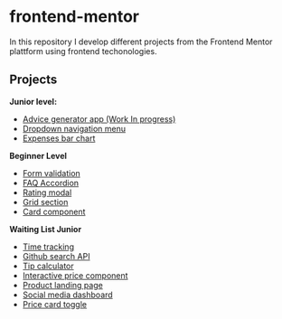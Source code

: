 # frontend-mentor

In this repository I develop different projects from the Frontend Mentor plattform using frontend techonologies.

## Projects

**Junior level:**
  - [Advice generator app (Work In progress)](https://alexcumplido.github.io/frontend-mentor/adviceAPI-generator)
  - [Dropdown navigation menu](https://alexcumplido.github.io/frontend-mentor/dropdown-navigation)
  - [Expenses bar chart](https://alexcumplido.github.io/frontend-mentor/bar-chart)

**Beginner Level**
  - [Form validation](https://alexcumplido.github.io/frontend-mentor/form-validation)
  - [FAQ Accordion](https://alexcumplido.github.io/frontend-mentor/faq-accordion)
  - [Rating modal](https://alexcumplido.github.io/frontend-mentor/rating-modal)
  - [Grid section](https://alexcumplido.github.io/frontend-mentor/grid-section)
  - [Card component](https://alexcumplido.github.io/frontend-mentor/card-component)

**Waiting List Junior**
- [Time tracking](https://www.frontendmentor.io/challenges/time-tracking-dashboard-UIQ7167Jw)
- [Github search API](https://www.frontendmentor.io/challenges/github-user-search-app-Q09YOgaH6)
- [Tip calculator](https://www.frontendmentor.io/challenges/tip-calculator-app-ugJNGbJUX)
- [Interactive price component](https://www.frontendmentor.io/challenges/interactive-pricing-component-t0m8PIyY8)
- [Product landing page](https://www.frontendmentor.io/challenges/officelite-coming-soon-site-M4DIPNz8g)
- [Social media dashboard](https://www.frontendmentor.io/challenges/social-media-dashboard-with-theme-switcher-6oY8ozp_H)
- [Price card toggle](https://www.frontendmentor.io/challenges/pricing-component-with-toggle-8vPwRMIC)

